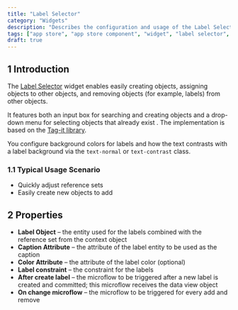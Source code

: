 ```yaml
---
title: "Label Selector"
category: "Widgets"
description: "Describes the configuration and usage of the Label Selector widget, which is available in the Mendix App Store."
tags: ["app store", "app store component", "widget", "label selector", "platform support"]
draft: true
---
```


## 1 Introduction

The [Label Selector](https://appstore.home.mendix.com/link/app/292/) widget enables easily creating objects, assigning objects to other objects, and removing objects (for example, labels) from other objects.

It features both an input box for searching and creating objects and a drop-down menu for selecting objects that already exist . The implementation is based on the [Tag-it library](https://aehlke.github.io/tag-it/).

You configure background colors for labels and how the text contrasts with a label background via the `text-normal` or `text-contrast` class.

### 1.1 Typical Usage Scenario

* Quickly adjust reference sets
* Easily create new objects to add

## 2 Properties

* **Label Object** – the entity used for the labels combined with the reference set from the context object
* **Caption Attribute** – the attribute of the label entity to be used as the caption
* **Color Attribute** – the attribute of the label color (optional)
* **Label constraint** – the constraint for the labels
* **After create label** – the microflow to be triggered after a new label is created and committed; this microflow receives the data view object
* **On change microflow** – the microflow to be triggered for every add and remove
